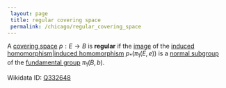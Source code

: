 ```yaml
---
 layout: page
 title: regular covering space
 permalink: /chicago/regular_covering_space
---
```

A [covering space](https://mathgloss.github.io/MathGloss/chicago/covering_space) $p:E\to B$ is **regular** if the [image](https://mathgloss.github.io/MathGloss/chicago/image) of the [induced homomorphism|induced homomorphism](https://mathgloss.github.io/MathGloss/chicago/continuous_functions_induce_homomorphisms_on_homology_groups) $p_*(\pi_1(E,e))$ is a [normal subgroup](https://mathgloss.github.io/MathGloss/chicago/normal_subgroup) of the [fundamental group](https://mathgloss.github.io/MathGloss/chicago/fundamental_group) $\pi_1(B,b)$. 

Wikidata ID: [Q332648](https://www.wikidata.org/wiki/Q332648)